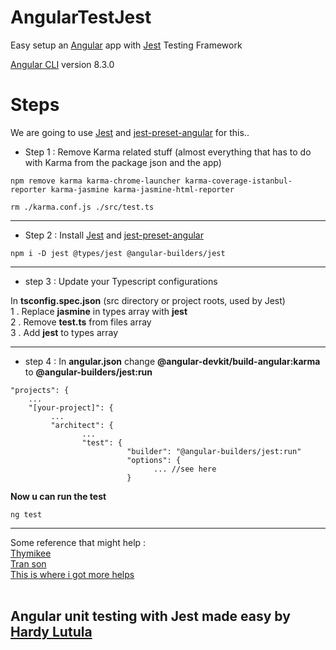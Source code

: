 # AngularTestJest

Easy setup an [Angular](https://angular.io/) app with [Jest](https://jestjs.io/docs/en/getting-started) Testing Framework 

[Angular CLI](https://github.com/angular/angular-cli) version 8.3.0


# Steps

We are going to use [Jest](https://jestjs.io/docs/en/getting-started) and [jest-preset-angular](https://www.npmjs.com/package/jest-preset-angular) for this..

* Step 1 : Remove Karma related stuff (almost everything that has to do with Karma from the package json and the app)

```
npm remove karma karma-chrome-launcher karma-coverage-istanbul-reporter karma-jasmine karma-jasmine-html-reporter
```

```
rm ./karma.conf.js ./src/test.ts
```
<hr>

* Step 2 : Install [Jest](https://jestjs.io/docs/en/getting-started) and [jest-preset-angular](https://www.npmjs.com/package/jest-preset-angular)

```
npm i -D jest @types/jest @angular-builders/jest
```
<hr>

* step 3 : Update your Typescript configurations

In **tsconfig.spec.json** (src directory or project roots, used by Jest)<br>
1 . Replace **jasmine** in types array with **jest**<br>
2 . Remove **test.ts** from files array<br>
3 . Add **jest** to types array
<hr>

* step 4 : In **angular.json** change **@angular-devkit/build-angular:karma** to **@angular-builders/jest:run** 

```
"projects": {
    ...
    "[your-project]": {
         ...
         "architect": {
                ...
                "test": {
                          "builder": "@angular-builders/jest:run"
                          "options": {
                                ... //see here
                          }
```

**Now u can run the test**

``` 
ng test 
```
<hr>

Some reference that might help : <br>
[Thymikee](https://github.com/thymikee/jest-preset-angular) <br>
[Tran son](https://itnext.io/how-i-do-configure-jest-to-test-my-angular-8-project-2bd84a21d725) <br>
[This is where i got more helps](https://www.npmjs.com/package/@angular-builders/jest)
<br><br>

## Angular unit testing with Jest made easy by [Hardy Lutula](https://twitter.com/dylut2000?lang=en)

